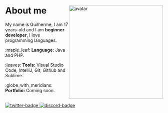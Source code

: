 <div>
  <img align="right" width="300" src="https://gamersboard.com.br/uploads/monthly_2021_12/logores.thumb.png.a058c0b718c03de8b508fac9f009250c.png" alt="avatar">
  <h1>About me</h1>
  <p align="left">
     My name is Guilherme, I am 17 years-old and 
    I am <strong>beginner developer</strong>, 
     I love programming languages.
  </p>
  <p align="left">
    :maple_leaf:
    <strong>Language:</strong> Java and PHP.
  </p>
  <p align="left">
    :leaves:
    <strong>Tools:</strong> Visual Studio Code, IntelliJ, Git, Github and Sublime.
  </p>
  <p align="left">
    :globe_with_meridians:
    <strong>Portfolio:</strong> Coming soon.
  </p>
</div>
<br />
<a href="https://twitter.com/bottega_gui/" target="_blank">
  <img src="https://img.shields.io/badge/Twitter-1DA1F2?style=for-the-badge&logo=twitter&logoColor=white" alt="twitter-badge"/>
</a>
<a href="https://discord.com/users/664482003881558047" target="_blank">
  <img src="https://camo.githubusercontent.com/3f990cfefb64f13d28397fe586c3aa38a81fde585de479205d63c79363ebe07a/68747470733a2f2f696d672e736869656c64732e696f2f62616467652f446973636f72642d3732383944413f7374796c653d666f722d7468652d6261646765266c6f676f3d646973636f7264266c6f676f436f6c6f723d7768697465" alt="discord-badge"/>
</a>
